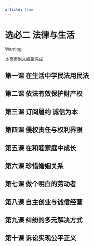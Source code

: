 ```yaml
---
article: true
---
```


# 选必二 法律与生活

> [!warning]
> 本页面尚未编辑完成

## 第一课 在生活中学民法用民法
## 第二课 依法有效保护财产权
## 第三课 订阅履约 诚信为本
## 第四课 侵权责任与权利界限
## 第五课 在和睦家庭中成长
## 第六课 珍惜婚姻关系
## 第七课 做个明白的劳动者
## 第八课 自主创业与诚信经营
## 第九课 纠纷的多元解决方式
## 第十课 诉讼实现公平正义